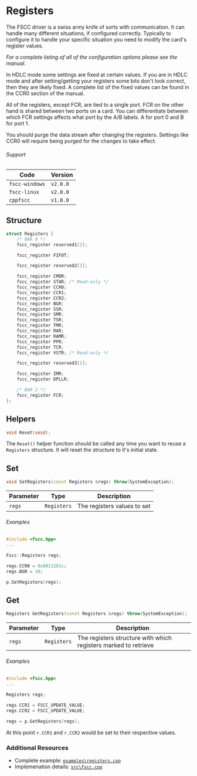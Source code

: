 # Registers

The FSCC driver is a swiss army knife of sorts with communication. It can
handle many different situations, if configured correctly. Typically to
configure it to handle your specific situation you need to modify the card's
register values.

_For a complete listing of all of the configuration options please see the 
manual._

In HDLC mode some settings are fixed at certain values. If you are in
HDLC mode and after setting/getting your registers some bits don't look correct,
then they are likely fixed. A complete list of the fixed values can be found in 
the CCR0 section of the manual.

All of the registers, except FCR, are tied to a single port. FCR on the other hand 
is shared between two ports on a card. You can differentiate between which FCR 
settings affects what port by the A/B labels. A for port 0 and B for port 1.

You should purge the data stream after changing the registers.
Settings like CCR0 will require being purged for the changes to take 
effect.

###### Support
| Code           | Version
| -------------- | --------
| `fscc-windows` | `v2.0.0` 
| `fscc-linux`   | `v2.0.0` 
| `cppfscc`      | `v1.0.0`


## Structure
```c++
struct Registers {
    /* BAR 0 */
    fscc_register reserved1[2];

    fscc_register FIFOT;

    fscc_register reserved2[2];

    fscc_register CMDR;
    fscc_register STAR; /* Read-only */
    fscc_register CCR0;
    fscc_register CCR1;
    fscc_register CCR2;
    fscc_register BGR;
    fscc_register SSR;
    fscc_register SMR;
    fscc_register TSR;
    fscc_register TMR;
    fscc_register RAR;
    fscc_register RAMR;
    fscc_register PPR;
    fscc_register TCR;
    fscc_register VSTR; /* Read-only */

    fscc_register reserved3[1];

    fscc_register IMR;
    fscc_register DPLLR;

    /* BAR 2 */
    fscc_register FCR;
};
```


## Helpers
```c
void Reset(void);
```

The `Reset()` helper function should be called any time you want to reuse a
`Registers` structure. It will reset the structure to it's initial state.


## Set
```c++
void SetRegisters(const Registers &regs) throw(SystemException);
```

| Parameter | Type        | Description
| ----------| ----------- | ---------------------------
| `regs`    | `Registers` | The registers values to set

###### Examples
```c++
#include <fscc.hpp>
...

Fscc::Registers regs;

regs.CCR0 = 0x0011201c;
regs.BGR = 10;

p.SetRegisters(regs);
```


## Get
```c++
Registers GetRegisters(const Registers &regs) throw(SystemException);
```

| Parameter | Type        | Description
| ----------| ----------- | ---------------------------------------------------------------
| `regs`    | `Registers` | The registers structure with which registers marked to retrieve

###### Examples
```c++
#include <fscc.hpp>
...

Registers regs;

regs.CCR1 = FSCC_UPDATE_VALUE;
regs.CCR2 = FSCC_UPDATE_VALUE;

regs = p.GetRegisters(regs);
```

At this point `r.CCR1` and `r.CCR2` would be set to their respective
values.


### Additional Resources
- Complete example: [`examples\registers.cpp`](https://github.com/commtech/cppfscc/blob/master/examples/registers.cpp)
- Implemenation details: [`src\fscc.cpp`](https://github.com/commtech/cppfscc/blob/master/src/fscc.cpp)
